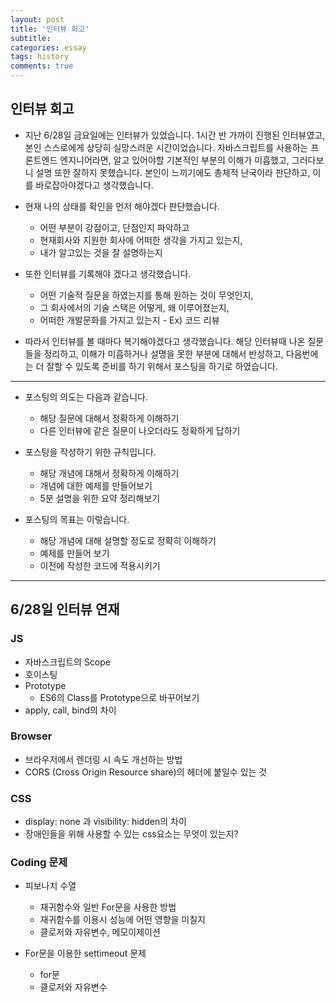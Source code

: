 ```yaml
---
layout: post
title: '인터뷰 회고'
subtitle: 
categories: essay
tags: history
comments: true
---
```



## 인터뷰 회고

-   지난 6/28일 금요일에는 인터뷰가 있었습니다. 1시간 반 가까이 진행된 인터뷰였고, 본인 스스로에게 상당히 실망스러운 시간이었습니다. 자바스크립트를 사용하는 프론트엔드 엔지니어라면, 알고 있어야할 기본적인 부분의 이해가 미흡했고, 그러다보니 설명 또한 잘하지 못했습니다. 본인이 느끼기에도 총체적 난국이라 판단하고, 이를 바로잡아야겠다고 생각했습니다.

-   현재 나의 상태를 확인을 먼저 해야겠다 판단했습니다.
    -   어떤 부분이 강점이고, 단점인지 파악하고
    -   현재회사와 지원한 회사에 어떠한 생각을 가지고 있는지,
    -   내가 알고있는 것을 잘 설명하는지

-   또한 인터뷰를 기록해야 겠다고 생각했습니다.
    -   어떤 기술적 질문을 하였는지를 통해 원하는 것이 무엇인지,
    -   그 회사에서의 기술 스택은 어떻게, 왜 이루어졌는지,
    -   어떠한 개발문화를 가지고 있는지 - Ex) 코드 리뷰 

-   따라서 인터뷰를 볼 때마다 복기해야겠다고 생각했습니다. 해당 인터뷰때 나온 질문들을 정리하고, 이해가 미흡하거나 설명을 못한 부분에 대해서 반성하고, 다음번에는 더 잘할 수 있도록 준비를 하기 위해서 포스팅을 하기로 하였습니다.

---

-   포스팅의 의도는 다음과 같습니다.

    -   해당 질문에 대해서 정확하게 이해하기
    -   다른 인터뷰에 같은 질문이 나오더라도 정확하게 답하기

-   포스팅을 작성하기 위한 규칙입니다.

    -   해당 개념에 대해서 정확하게 이해하기
    -   개념에 대한 예제를 만들어보기
    -   5분 설명을 위한 요약 정리해보기

-   포스팅의 목표는 이렇습니다.

    -   해당 개념에 대해 설명할 정도로 정확히 이해하기
    -   예제를 만들어 보기
    -   이전에 작성한 코드에 적용시키기

---

## 6/28일 인터뷰 연재


### JS

-   자바스크립트의 Scope
-   호이스팅
-   Prototype
    -   ES6의 Class를 Prototype으로 바꾸어보기
-   apply, call, bind의 차이


### Browser

-   브라우저에서 렌더링 시 속도 개선하는 방법
-   CORS (Cross Origin Resource share)의 헤더에 붙일수 있는 것


### CSS

-   display: none 과 visibility: hidden의 차이
-   장애인들을 위해 사용할 수 있는 css요소는 무엇이 있는지?


### Coding 문제

-   피보나치 수열
    -   재귀함수와 일반 For문을 사용한 방법
    -   재귀함수를 이용시 성능에 어떤 영향을 미칠지
    -   클로저와 자유변수, 메모이제이션

-   For문을 이용한 settimeout 문제
    -   for문
    -   클로저와 자유변수